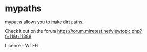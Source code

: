 # mypaths

mypaths allows you to make dirt paths.

Check it out on the forum
https://forum.minetest.net/viewtopic.php?f=11&t=11388

Licence - WTFPL 
